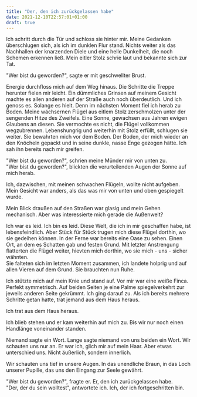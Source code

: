 ```yaml
---
title: "Der, den ich zurückgelassen habe"
date: 2021-12-10T22:57:01+01:00
draft: true
---
```


Ich schritt durch die Tür und schloss sie hinter mir. Meine Gedanken überschlugen sich, als ich im dunklen Flur stand. Nichts weiter als das Nachhallen der knarzenden Diele und eine helle Dunkelheit, die noch Schemen erkennen ließ. Mein eitler Stolz schrie laut und bekannte sich zur Tat.

"Wer bist du geworden?", sagte er mit geschwellter Brust.

Energie durchfloss mich auf dem Weg hinaus. Die Schritte die Treppe herunter fielen mir leicht. Ein dümmliches Grinsen auf meinem Gesicht machte es allen anderen auf der Straße auch noch überdeutlich. Und ich genoss es. Solange es hielt. Denn im nächsten Moment fiel ich herab zu Boden. Meine wächsernen Flügel aus eitlem Stolz zerschmolzen unter der sengenden Hitze des Zweifels. Eine Sonne, gewachsen aus Jahren ewigen Glaubens an diesen. Sie vermochte es nicht, die Flügel vollkommen wegzubrennen. Lebenshungrig und weiterhin mit Stolz erfüllt, schlugen sie weiter. Sie bewahrten mich vor dem Boden. Der Boden, der mich wieder an den Knöcheln gepackt und in seine dunkle, nasse Enge gezogen hätte. Ich sah ihn bereits nach mir greifen.

"Wer bist du geworden?", schrien meine Münder mir von unten zu.\
"Wer bist du geworden?", blickten die verurteilenden Augen der Sonne auf mich herab.

Ich, dazwischen, mit meinen schwachen Flügeln, wollte nicht aufgeben.\
Mein Gesicht war anders, als das was mir von unten und oben gespiegelt wurde.

Mein Blick draußen auf den Straßen war glasig und mein Gehen mechanisch. Aber was interessierte mich gerade die Außenwelt?

Ich war es leid. Ich bin es leid. Diese Welt, die ich in mir geschaffen habe, ist lebensfeindlich. Aber Stück für Stück trugen mich diese Flügel dorthin, wo sie gedeihen können. In der Ferne war bereits eine Oase zu sehen. Einen Ort, an dem es Schatten gab und festen Grund. Mit letzter Anstrengung flatterten die Flügel weiter, hievten mich dorthin, wo sie mich - uns - sicher wähnten. \
Sie falteten sich im letzten Moment zusammen, ich landete holprig und auf allen Vieren auf dem Grund. Sie brauchten nun Ruhe.

Ich stützte mich auf mein Knie und stand auf. Vor mir war eine weiße Finca. Perfekt symmetrisch. Auf beiden Seiten je eine Palme spiegelverkehrt zur jeweils anderen Seite gekrümmt. Ich ging darauf zu. Als ich bereits mehrere Schritte getan hatte, trat jemand aus dem Haus heraus.

Ich trat aus dem Haus heraus.

Ich blieb stehen und er kam weiterhin auf mich zu. Bis wir nur noch einen Handlänge voneinander standen.

Niemand sagte ein Wort. Lange sagte niemand von uns beiden ein Wort. Wir schauten uns nur an. Er war ich, glich mir auf mein Haar. Aber etwas unterschied uns. Nicht äußerlich, sondern innerlich.

Wir schauten uns tief in unsere Augen. In das unendliche Braun, in das Loch unserer Pupille, das uns den Eingang zur Seele gewährt.

"Wer bist du geworden?", fragte er. Er, den ich zurückgelassen habe.\
"Der, der du sein wolltest", antwortete ich. Ich, der ich fortgeschritten bin.







